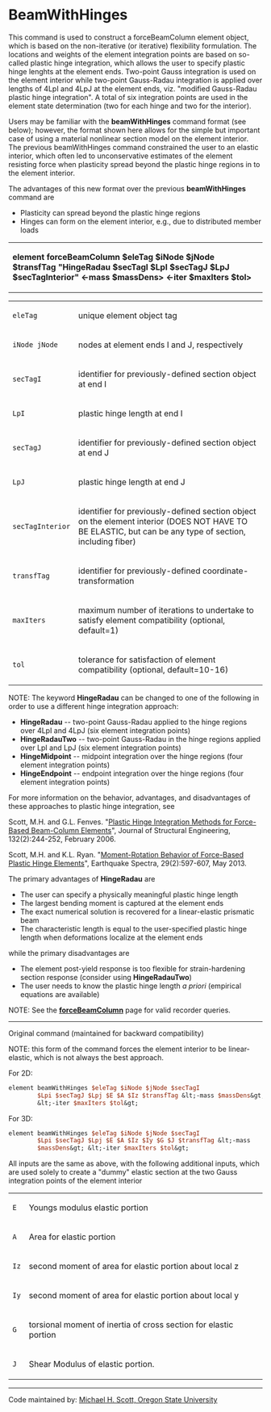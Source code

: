 # BeamWithHinges

<p>This command is used to construct a forceBeamColumn element object,
which is based on the non-iterative (or iterative) flexibility
formulation. The locations and weights of the element integration points
are based on so-called plastic hinge integration, which allows the user
to specify plastic hinge lenghts at the element ends. Two-point Gauss
integration is used on the element interior while two-point Gauss-Radau
integration is applied over lengths of 4LpI and 4LpJ at the element
ends, viz. "modified Gauss-Radau plastic hinge integration". A total of
six integration points are used in the element state determination (two
for each hinge and two for the interior).</p>
<p>Users may be familiar with the <strong>beamWithHinges</strong>
command format (see below); however, the format shown here allows for
the simple but important case of using a material nonlinear section
model on the element interior. The previous beamWithHinges command
constrained the user to an elastic interior, which often led to
unconservative estimates of the element resisting force when plasticity
spread beyond the plastic hinge regions in to the element interior.</p>
<p>The advantages of this new format over the previous
<strong>beamWithHinges</strong> command are</p>
<ul>
<li>Plasticity can spread beyond the plastic hinge regions</li>
<li>Hinges can form on the element interior, e.g., due to distributed
member loads</li>
</ul>
<table>
<tbody>
<tr class="odd">
<td><p><strong>element forceBeamColumn $eleTag $iNode $jNode $transfTag
"HingeRadau $secTagI $LpI $secTagJ $LpJ $secTagInterior" &lt;-mass
$massDens&gt; &lt;-iter $maxIters $tol&gt;</strong></p></td>
</tr>
</tbody>
</table>
<table>
<tbody>
<tr class="odd">
<td><code class="parameter-table-variable">eleTag</code></td>
<td><p>unique element object tag</p></td>
</tr>
<tr class="even">
<td><p><code class="parameter-table-variable">iNode jNode</code></p></td>
<td><p>nodes at element ends I and J, respectively</p></td>
</tr>
<tr class="odd">
<td><code class="parameter-table-variable">secTagI</code></td>
<td><p>identifier for previously-defined section object at end
I</p></td>
</tr>
<tr class="even">
<td><code class="parameter-table-variable">LpI</code></td>
<td><p>plastic hinge length at end I</p></td>
</tr>
<tr class="odd">
<td><code class="parameter-table-variable">secTagJ</code></td>
<td><p>identifier for previously-defined section object at end
J</p></td>
</tr>
<tr class="even">
<td><code class="parameter-table-variable">LpJ</code></td>
<td><p>plastic hinge length at end J</p></td>
</tr>
<tr class="odd">
<td><code class="parameter-table-variable">secTagInterior</code></td>
<td><p>identifier for previously-defined section object on the element
interior (DOES NOT HAVE TO BE ELASTIC, but can be any type of section,
including fiber)</p></td>
</tr>
<tr class="even">
<td><code class="parameter-table-variable">transfTag</code></td>
<td><p>identifier for previously-defined
coordinate-transformation</p></td>
</tr>
<tr class="odd">
<td><code class="parameter-table-variable">maxIters</code></td>
<td><p>maximum number of iterations to undertake to satisfy element
compatibility (optional, default=1)</p></td>
</tr>
<tr class="even">
<td><code class="parameter-table-variable">tol</code></td>
<td><p>tolerance for satisfaction of element compatibility (optional,
default=10-16)</p></td>
</tr>
</tbody>
</table>
<p>NOTE: The keyword <strong>HingeRadau</strong> can be changed to one
of the following in order to use a different hinge integration
approach:</p>
<ul>
<li><strong>HingeRadau</strong> -- two-point Gauss-Radau applied to the
hinge regions over 4LpI and 4LpJ (six element integration points)</li>
<li><strong>HingeRadauTwo</strong> -- two-point Gauss-Radau in the hinge
regions applied over LpI and LpJ (six element integration points)</li>
<li><strong>HingeMidpoint</strong> -- midpoint integration over the
hinge regions (four element integration points)</li>
<li><strong>HingeEndpoint</strong> -- endpoint integration over the
hinge regions (four element integration points)</li>
</ul>
<p>For more information on the behavior, advantages, and disadvantages
of these approaches to plastic hinge integration, see</p>
<p>Scott, M.H. and G.L. Fenves. "<a
href="http://dx.doi.org/10.1061/(ASCE)0733-9445(2006)132:2(244)">Plastic
Hinge Integration Methods for Force-Based Beam-Column Elements</a>",
Journal of Structural Engineering, 132(2):244-252, February 2006.</p>
<p>Scott, M.H. and K.L. Ryan. "<a
href="http://dx.doi.org/10.1193/1.4000136">Moment-Rotation Behavior of
Force-Based Plastic Hinge Elements</a>", Earthquake Spectra,
29(2):597-607, May 2013.</p>
<p>The primary advantages of <strong>HingeRadau</strong> are</p>
<ul>
<li>The user can specify a physically meaningful plastic hinge
length</li>
<li>The largest bending moment is captured at the element ends</li>
<li>The exact numerical solution is recovered for a linear-elastic
prismatic beam</li>
<li>The characteristic length is equal to the user-specified plastic
hinge length when deformations localize at the element ends</li>
</ul>
<p>while the primary disadvantages are</p>
<ul>
<li>The element post-yield response is too flexible for strain-hardening
section response (consider using <strong>HingeRadauTwo</strong>)</li>
<li>The user needs to know the plastic hinge length <em>a priori</em>
(empirical equations are available)</li>
</ul>
<p>NOTE: See the <strong><a href="Force-Based_Beam-Column_Element"
title="wikilink"> forceBeamColumn</a></strong> page for valid recorder
queries.</p>
<hr />
<p>Original command (maintained for backward compatibility)</p>
<p>NOTE: this form of the command forces the element interior to be
linear-elastic, which is not always the best approach.</p>
<p>For 2D:</p>

```tcl
element beamWithHinges $eleTag $iNode $jNode $secTagI
        $Lpi $secTagJ $Lpj $E $A $Iz $transfTag &lt;-mass $massDens&gt;
        &lt;-iter $maxIters $tol&gt;
```

<p>For 3D:</p>

```tcl
element beamWithHinges $eleTag $iNode $jNode $secTagI
        $Lpi $secTagJ $Lpj $E $A $Iz $Iy $G $J $transfTag &lt;-mass
        $massDens&gt; &lt;-iter $maxIters $tol&gt;
```

<p>All inputs are the same as above, with the following additional
inputs, which are used solely to create a "dummy" elastic section at the
two Gauss integration points of the element interior</p>
<table>
<tbody>
<tr class="odd">
<td><code class="parameter-table-variable">E</code></td>
<td><p>Youngs modulus elastic portion</p></td>
</tr>
<tr class="even">
<td><code class="parameter-table-variable">A</code></td>
<td><p>Area for elastic portion</p></td>
</tr>
<tr class="odd">
<td><code class="parameter-table-variable">Iz</code></td>
<td><p>second moment of area for elastic portion about local z</p></td>
</tr>
<tr class="even">
<td><code class="parameter-table-variable">Iy</code></td>
<td><p>second moment of area for elastic portion about local y</p></td>
</tr>
<tr class="odd">
<td><code class="parameter-table-variable">G</code></td>
<td><p>torsional moment of inertia of cross section for elastic
portion</p></td>
</tr>
<tr class="even">
<td><code class="parameter-table-variable">J</code></td>
<td><p>Shear Modulus of elastic portion.</p></td>
</tr>
</tbody>
</table>

<hr />

<p>Code maintained by: <a
href="http://web.engr.oregonstate.edu/~mhscott">Michael H. Scott, Oregon
State University</a></p>

